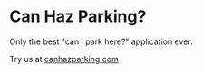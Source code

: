 # Can Haz Parking?

Only the best "can I park here?" application ever.

Try us at [canhazparking.com][here]

[here]: http://canhazparking.com "can haz parking"
